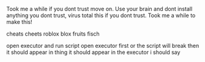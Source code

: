 Took me a while if you dont trust move on.
Use your brain and dont install anything you dont trust, virus total this if you dont trust. Took me a while to make this!


cheats cheets roblox blox fruits fisch

open executor and run script
open executor first
or the script will break
then it should appear in thing
it should appear in the executor i should say
